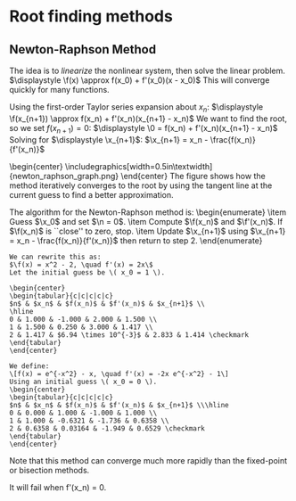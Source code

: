 # Root finding methods
## Newton-Raphson Method
The idea is to *linearize* the nonlinear system, then solve the linear problem.
$\displaystyle \f(x) \approx f(x_0) + f'(x_0)(x - x_0)$
This will converge quickly for many functions.

Using the first-order Taylor series expansion about $x_n$:
$\displaystyle \f(x_{n+1}) \approx f(x_n) + f'(x_n)(x_{n+1} - x_n)$
We want to find the root, so we set $f(x_{n+1}) = 0$:
$\displaystyle \0 = f(x_n) + f'(x_n)(x_{n+1} - x_n)$
Solving for $\displaystyle \x_{n+1}$: $\x_{n+1} = x_n - \frac{f(x_n)}{f'(x_n)}$

\begin{center}
\includegraphics[width=0.5in\textwidth]{newton_raphson_graph.png}
\end{center}
The figure shows how the method iteratively converges to the root by using the tangent line at the current guess to find a better approximation.
    
The algorithm for the Newton-Raphson method is:
\begin{enumerate}
    \item Guess $\x_0$ and set $\n = 0$.
    \item Compute $\f(x_n)$ and $\f'(x_n)$. If $\f(x_n)$ is ``close'' to zero, stop.
    \item Update $\x_{n+1}$ using $\x_{n+1} = x_n - \frac{f(x_n)}{f'(x_n)}$ then return to step 2.
\end{enumerate}

````{example} Solve $\displaystyle \x^2 = 2$
We can rewrite this as:
$\f(x) = x^2 - 2, \quad f'(x) = 2x\$
Let the initial guess be \( x_0 = 1 \).

\begin{center}
\begin{tabular}{c|c|c|c|c}
$n$ & $x_n$ & $f(x_n)$ & $f'(x_n)$ & $x_{n+1}$ \\
\hline
0 & 1.000 & -1.000 & 2.000 & 1.500 \\
1 & 1.500 & 0.250 & 3.000 & 1.417 \\
2 & 1.417 & $6.94 \times 10^{-3}$ & 2.833 & 1.414 \checkmark
\end{tabular}
\end{center}
````

````{example} Solve \( e^{-x^2} - x = 0 \)}
We define:
\[f(x) = e^{-x^2} - x, \quad f'(x) = -2x e^{-x^2} - 1\]
Using an initial guess \( x_0 = 0 \).
\begin{center}
\begin{tabular}{c|c|c|c|c}
$n$ & $x_n$ & $f(x_n)$ & $f'(x_n)$ & $x_{n+1}$ \\\hline
0 & 0.000 & 1.000 & -1.000 & 1.000 \\
1 & 1.000 & -0.6321 & -1.736 & 0.6358 \\
2 & 0.6358 & 0.03164 & -1.949 & 0.6529 \checkmark
\end{tabular}
\end{center}
````

Note that this method can converge much more rapidly than the fixed-point or bisection methods.

It will fail when f'(x_n) = 0.